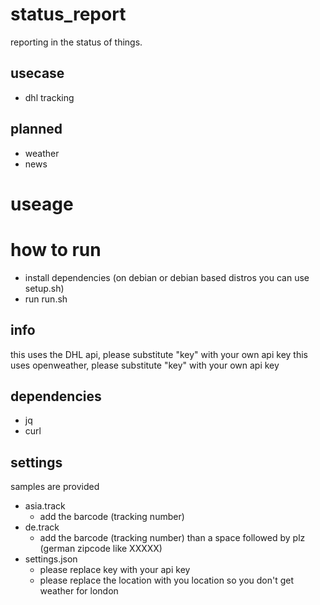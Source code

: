 # status_report
reporting in the status of things. 

## usecase
- dhl tracking

## planned
- weather
- news

# useage

# how to run
- install dependencies (on debian or debian based distros you can use setup.sh)
- run run.sh

## info
this uses the DHL api, please substitute "key" with your own api key
this uses openweather, please substitute "key" with your own api key

## dependencies
- jq
- curl

## settings
samples are provided
- asia.track
  - add the barcode (tracking number)
- de.track
  - add the barcode (tracking number) than a space followed by plz (german zipcode like XXXXX)
- settings.json
  - please replace key with your api key
  - please replace the location with you location so you don't get weather for london
